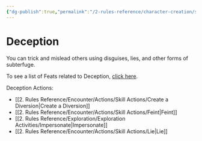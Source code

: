 ```yaml
---
{"dg-publish":true,"permalink":"/2-rules-reference/character-creation/skills/deception/","noteIcon":""}
---
```


# Deception

You can trick and mislead others using disguises, lies, and other forms of subterfuge.

To see a list of Feats related to Deception, [click here](https://2e.aonprd.com/Feats.aspx?Traits=144&Skill=Deception).

Deception Actions: 
- [[2. Rules Reference/Encounter/Actions/Skill Actions/Create a Diversion\|Create a Diversion]] 
- [[2. Rules Reference/Encounter/Actions/Skill Actions/Feint\|Feint]] 
- [[2. Rules Reference/Exploration/Exploration Activities/Impersonate\|Impersonate]] 
- [[2. Rules Reference/Encounter/Actions/Skill Actions/Lie\|Lie]] 